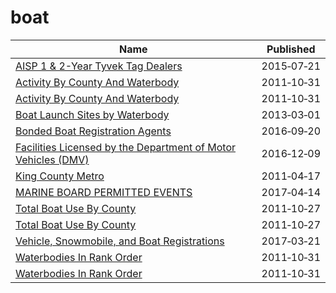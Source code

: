 # boat

Name | Published
---- | ---------
[AISP 1 & 2-Year Tyvek Tag Dealers](../datasets/df3k-buyh.md) | 2015&#x2011;07&#x2011;21
[Activity By County And Waterbody](../datasets/6cn5-hn6g.md) | 2011&#x2011;10&#x2011;31
[Activity By County And Waterbody](../datasets/6cn5-hn6g.md) | 2011&#x2011;10&#x2011;31
[Boat Launch Sites by Waterbody](../datasets/icvg-v8xr.md) | 2013&#x2011;03&#x2011;01
[Bonded Boat Registration Agents](../datasets/ydi8-v4bp.md) | 2016&#x2011;09&#x2011;20
[Facilities Licensed by the Department of Motor Vehicles (DMV)](../datasets/nhjr-rpi2.md) | 2016&#x2011;12&#x2011;09
[King County Metro](../datasets/pd2q-kmme.md) | 2011&#x2011;04&#x2011;17
[MARINE BOARD PERMITTED EVENTS](../datasets/7zxm-9fbf.md) | 2017&#x2011;04&#x2011;14
[Total Boat Use By County](../datasets/yj9p-qyc6.md) | 2011&#x2011;10&#x2011;27
[Total Boat Use By County](../datasets/yj9p-qyc6.md) | 2011&#x2011;10&#x2011;27
[Vehicle, Snowmobile, and Boat Registrations](../datasets/w4pv-hbkt.md) | 2017&#x2011;03&#x2011;21
[Waterbodies In Rank Order](../datasets/rqyv-cfng.md) | 2011&#x2011;10&#x2011;31
[Waterbodies In Rank Order](../datasets/rqyv-cfng.md) | 2011&#x2011;10&#x2011;31

